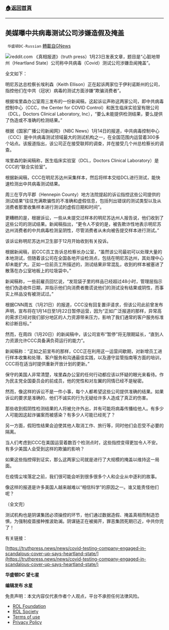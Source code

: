 ###  [:house:返回首頁](https://github.com/ourhimalayas/txt)
---


## 美媒曝中共病毒测试公司涉嫌造假及掩盖
` 华盛顿DC-Russian` [轉載自GNews](https://gnews.org/zh-hans/1905281/)

![](https://assets.gnews.org/wp-content/uploads/2022/01/C-5.jpg)reddit.com
《真相报道》（truth press）1月23日发表文章，题目是“心脏地带州（Heartland State）公司称中共病毒（Covid）测试公司涉嫌丑闻掩盖”。

全文如下：

明尼苏达总检察长埃利森（Keith Ellison）正在起诉两家位于伊利诺斯州的公司，指控他们在中共（冠状）病毒的测试方面涉嫌“欺骗消费者”。

根据埃里森办公室周三发布的一份新闻稿，这起诉讼声称这两家公司，即中共病毒控制中心（CCC，the Center for COVID Control）和医生临床实验室有限公司（DCL，Doctors Clinical Laboratory, Inc），“要么未能提供检测结果，要么提供了伪造或不准确的检测结果。”

根据《国家广播公司新闻网》（NBC News）1月14日的报道，中共病毒控制中心（CCC）是中共病毒测试领域最大的测试机构之一，在全国范围内运营着300多个站点。该报道指出，该公司正在接受联邦的调查，并在接受几个州总检察长的调查。

埃里森的新闻稿称，医生临床实验室（DCL，Doctors Clinical Laboratory）是CCC的“联合实验室”。

根据新闻稿，CCC在明尼苏达州采集样本，然后将样本交给DCL进行测试，能快速检测出中共病毒测试结果。

周三在亨内平郡（Hennepin County）地方法院提起的诉讼指控这些公司提供的测试结果“往往充满欺骗性的不准确和虚假信息，包括列出错误的测试类型以及从消费者那里收集样本进行测试的虚假日期和时间”。

更糟糕的是，根据诉讼，一些从未提交过样本的明尼苏达州人报告说，他们收到了这些公司的测试结果。新闻稿指出，“更令人不安的是，被告欺诈性地表示明尼苏达州消费者的中共病毒检测呈阴性，尽管消费者从未向被告提交样本进行测试。”

该诉讼称明尼苏达州卫生部于12月开始收到有关投诉。

根据新闻稿，前CCC员工告诉总检察长办公室，“虽然该公司最初可以处理大量的本地测试，但随着该公司在全国各地开设检测点，包括在明尼苏达州，其处理中心却未能扩大。正如一位前员工所描述的，测试结果非常混乱，收到的样本被塞进了散落在办公室地板上的垃圾袋中。”

新闻稿称，一些前雇员回忆说，“发现袋子里的样品已经超过48小时，管理层指示他们伪造收件日期，并指示他们向消费者撒谎说他们的测试没有结果或阴性，而事实上样品没有被测试过。”

根据CNN周五（1月21日）的报道，CCC没有回复置评请求，但该公司此前曾发布声明，宣布将在1月14日至1月22日暂停运营，因为“正如广泛报道的那样，异常高的需求已经对我们部分地区的人力资源带来压力，影响了我们通常的客户服务标准和诊断目标。”

然而，在周四（1月20日）的新闻稿中，该公司宣布“暂停”将无限期延长，“直到人力资源允许CCC具备满负荷运行的能力”。

新闻稿称：“正如之前宣布的那样，CCC正在利用这一运营间歇期，对新增员工进行样本收集和处理、客户服务和沟通最佳实践，以及遵守监管指南等方面的培训，CCC将在适当时提供重新开放计划的更新。”

保守的美国人非常清楚，埃里森办公室的任何行动都应该以怀疑的眼光来看待。作为民主党全国委员会的前成员，他的党性和对左翼的同情已经不是秘密。

然而，像这样的诉讼不是一件小事，每个人都希望这些公司提供准确的结果。如果诉讼的要求是准确的，他们不诚实的行为无疑给许多人造成了真正的伤害。

那些收到假阴性检测结果的人将被允许外出，并有可能将病毒传播给他人。有多少人可能因这起诈骗案而被感染？有多少人可能已经死了？

另一方面，假阳性结果会迫使其他人取消工作、旅行等，同时他们会忍受不必要的隔离。

当人们考虑到CCC在美国运营着数百个检测点时，这些指控变得更加令人不安。有多少美国人会受到这样的欺骗的影响？

如果这些指控得到证实，那么这两家公司就是进行了大规模的掩盖以维持这一局面。

在疫情尘埃落定之前，我们很可能会听到很多很多个人和企业从中逐利的故事。

像这样的报道是许多美国人越来越难以“相信科学”的原因之一。谁又能责怪他们呢？

（全文完）

测试机构也是阴谋集团必须操控的环节，他们通过数据造假、掩盖真相而制造恐惧，为强制疫苗接种推波助澜。阴谋链正在被揭开，罪恶集团死期已近，中共你完了！

有关链接：

[https://truthpress.news/news/covid-testing-company-engaged-in-scandalous-cover-up-says-heartland-state/](https://truthpress.news/news/covid-testing-company-engaged-in-scandalous-cover-up-says-heartland-state/)

**华盛顿DC 望七星**

**编辑发布  水星**

 

免责声明：本文内容仅代表作者个人观点，平台不承担任何法律风险。

- [ROL Foundation](https://rolfoundation.org/)
- [ROL Society](https://rolsociety.org/)
- [Terms of use](https://gnews.org/terms-of-use-3/)
- [Privacy Policy](https://gnews.org/privacy-policy/)
